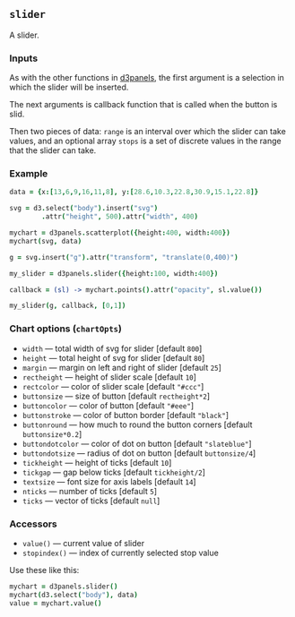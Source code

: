 ## `slider`

A slider.

### Inputs

As with the other functions in
[d3panels](http://kbroman.org/d3panels), the first argument is a
selection in which the slider will be inserted.

The next arguments
is callback function that is called when the button is slid.

Then two pieces of data: `range` is an interval over which the slider
can take values, and an optional array `stops` is a set of discrete values in
the range that the slider can take.

### Example

```coffeescript
data = {x:[13,6,9,16,11,8], y:[28.6,10.3,22.8,30.9,15.1,22.8]}

svg = d3.select("body").insert("svg")
        .attr("height", 500).attr("width", 400)

mychart = d3panels.scatterplot({height:400, width:400})
mychart(svg, data)

g = svg.insert("g").attr("transform", "translate(0,400)")

my_slider = d3panels.slider({height:100, width:400})

callback = (sl) -> mychart.points().attr("opacity", sl.value())

my_slider(g, callback, [0,1])
```

### Chart options (`chartOpts`)

- `width` &mdash; total width of svg for slider \[default `800`\]
- `height` &mdash; total height of svg for slider \[default `80`\]
- `margin` &mdash; margin on left and right of slider \[default `25`\]
- `rectheight` &mdash; height of slider scale \[default `10`\]
- `rectcolor` &mdash; color of slider scale \[default `"#ccc"`\]
- `buttonsize` &mdash; size of button \[default `rectheight*2`\]
- `buttoncolor` &mdash; color of button \[default `"#eee"`\]
- `buttonstroke` &mdash; color of button border \[default `"black"`\]
- `buttonround` &mdash; how much to round the button corners \[default `buttonsize*0.2`\]
- `buttondotcolor` &mdash; color of dot on button \[default `"slateblue"`\]
- `buttondotsize` &mdash; radius of dot on button \[default `buttonsize/4`\]
- `tickheight` &mdash; height of ticks \[default `10`\]
- `tickgap` &mdash; gap below ticks \[default `tickheight/2`\]
- `textsize` &mdash; font size for axis labels \[default `14`\]
- `nticks` &mdash; number of ticks \[default `5`\]
- `ticks` &mdash; vector of ticks \[default `null`\]


### Accessors

- `value()` &mdash; current value of slider
- `stopindex()` &mdash; index of currently selected stop value

Use these like this:

```coffeescript
mychart = d3panels.slider()
mychart(d3.select("body"), data)
value = mychart.value()
```

